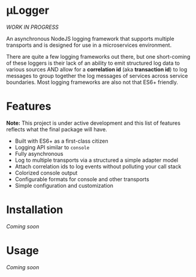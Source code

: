 µLogger
=====

_WORK IN PROGRESS_

An asynchronous NodeJS logging framework that supports multiple transports and is designed for use in a microservices environment. 

There are quite a few logging frameworks out there, but one short-coming of these loggers is their lack of an ability to emit structured log data to various sources AND allow for a **correlation id** (aka **transaction id**) to log messages to group together the log messages of services across service boundaries. Most logging frameworks are also not that ES6+ friendly.

# Features

**Note:** This project is under active development and this list of features reflects what the final package will have.

* Built with ES6+ as a first-class citizen
* Logging API similar to `console`
* Fully asynchronous
* Log to multiple transports via a structured a simple adapter model
* Attach correlation ids to log events without polluting your call stack
* Colorized console output
* Configurable formats for console and other transports
* Simple configuration and customization

# Installation

*Coming soon*

# Usage

*Coming soon*
